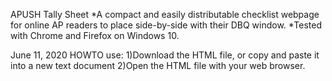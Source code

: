 APUSH Tally Sheet
*A compact and easily distributable checklist webpage for online AP readers to place side-by-side with their DBQ window.
*Tested with Chrome and Firefox on Windows 10.

June 11, 2020
HOWTO use:
1)Download the HTML file, or copy and paste it into a new text document
2)Open the HTML file with your web browser.
